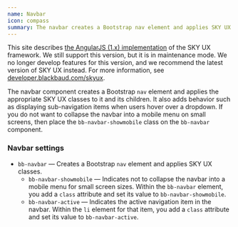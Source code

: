 ```yaml
---
name: Navbar
icon: compass
summary: The navbar creates a Bootstrap nav element and applies SKY UX classes to it.
---
```


<bb-alert bb-alert-type="warning">This site describes <a href="https://angularjs.org/">the AngularJS (1.x) implementation</a> of the SKY UX framework. We still support this version, but it is in maintenance mode. We no longer develop features for this version, and we recommend the latest version of SKY UX instead. For more information, see <a href="https://developer.blackbaud.com/skyux">developer.blackbaud.com/skyux</a>.</bb-alert>


The navbar component creates a Bootstrap `nav` element and applies the appropriate SKY UX classes to it and its children. It also adds behavior such as displaying sub-navigation items when users hover over a dropdown. If you do not want to collapse the navbar into a mobile menu on small screens, then place the `bb-navbar-showmobile` class on the `bb-navbar` component.

### Navbar settings ###
- `bb-navbar` &mdash; Creates a Bootstrap `nav` element and applies SKY UX classes.
    - `bb-navbar-showmobile` &mdash; Indicates not to collapse the navbar into a mobile menu for small screen sizes. Within the `bb-navbar` element, you add a `class` attribute and set its value to  `bb-navbar-showmobile`.
    - `bb-navbar-active` &mdash; Indicates the active navigation item in the navbar. Within the `li` element for that item, you add a `class` attribute and set its value to  `bb-navbar-active`.
